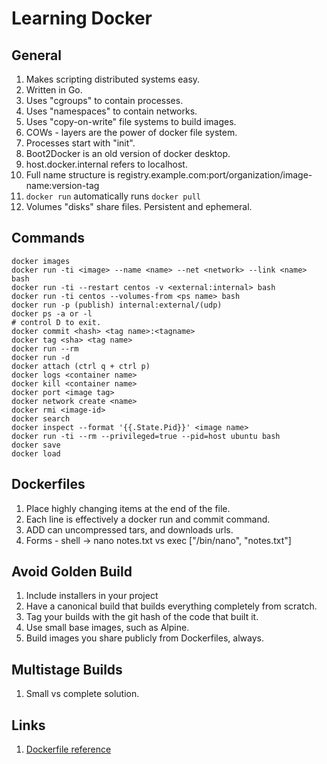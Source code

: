 # Learning Docker

## General

1. Makes scripting distributed systems easy.
1. Written in Go.
1. Uses "cgroups" to contain processes.
1. Uses "namespaces" to contain networks.
1. Uses "copy-on-write" file systems to build images.
1. COWs - layers are the power of docker file system.
1. Processes start with "init".
1. Boot2Docker is an old version of docker desktop.
1. host.docker.internal refers to localhost.
1. Full name structure is registry.example.com:port/organization/image-name:version-tag
1. ```docker run``` automatically runs ```docker pull```
1. Volumes "disks" share files. Persistent and ephemeral.

## Commands

```shell
docker images
docker run -ti <image> --name <name> --net <network> --link <name> bash
docker run -ti --restart centos -v <external:internal> bash
docker run -ti centos --volumes-from <ps name> bash
docker run -p (publish) internal:external/(udp)
docker ps -a or -l
# control D to exit.
docker commit <hash> <tag name>:<tagname>
docker tag <sha> <tag name>
docker run --rm
docker run -d
docker attach (ctrl q + ctrl p)
docker logs <container name>
docker kill <container name>
docker port <image tag>
docker network create <name>
docker rmi <image-id>
docker search
docker inspect --format '{{.State.Pid}}' <image name>
docker run -ti --rm --privileged=true --pid=host ubuntu bash
docker save
docker load
```

## Dockerfiles

1. Place highly changing items at the end of the file.
1. Each line is effectively a docker run and commit command.
1. ADD can uncompressed tars, and downloads urls.
1. Forms - shell -> nano notes.txt vs exec ["/bin/nano", "notes.txt"]

## Avoid Golden Build

1. Include installers in your project
1. Have a canonical build that builds everything completely from scratch.
1. Tag your builds with the git hash of the code that built it.
1. Use small base images, such as Alpine.
1. Build images you share publicly from Dockerfiles, always.

## Multistage Builds

1. Small vs complete solution.

## Links

1. [Dockerfile reference](https://docs.docker.com/engine/reference/builder)
